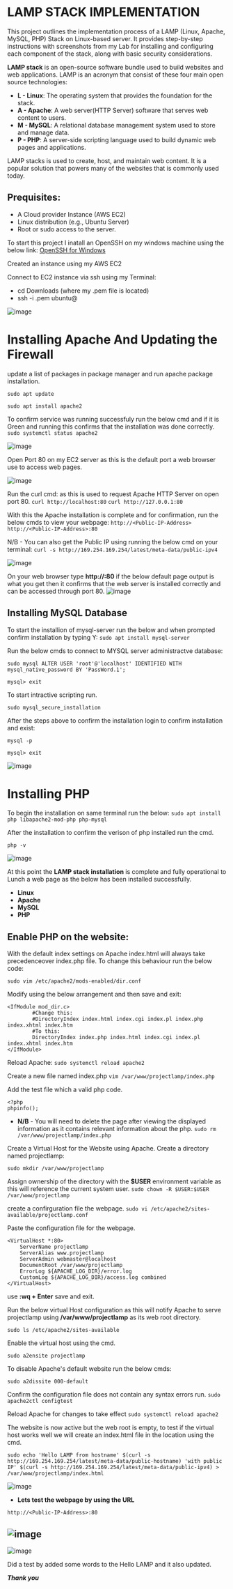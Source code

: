 # LAMP STACK IMPLEMENTATION

This project outlines the implementation process of a LAMP (Linux, Apache, MySQL, PHP) Stack on Linux-based server. It provides step-by-step instructions with screenshots from my Lab for installing and configuring each component of the stack, along with basic security considerations.

**LAMP stack** is an open-source software bundle used to build websites and web applications. LAMP is an acronym that consist of these four main open source technologies:

* **L - Linux**: The operating system that provides the foundation for the stack.
* **A - Apache**: A web server(HTTP Server) software that serves web content to users.
* **M - MySQL**: A relational database management system used to store and manage data.
* **P - PHP**: A server-side scripting language used to build dynamic web pages and applications.

LAMP stacks is used to create, host, and maintain web content. It is a popular solution that powers many of the websites that is commonly used today.

**Prequisites**:
-
* A Cloud provider Instance (AWS EC2)
* Linux distribution (e.g., Ubuntu Server)
* Root or sudo access to the server.

To start this project I inatall an OpenSSH on my windows machine using the below link:
[OpenSSH for Windows](https://learn.microsoft.com/en-us/windows-server/administration/openssh/openssh_install_firstuse?tabs=powershell#install-openssh-for-windows)

Created an instance using my AWS EC2

Connect to EC2 instance via ssh using my Terminal:
* cd Downloads (where my .pem file is located)
* ssh -i <private-key-name>.pem ubuntu@<Public-IP-address>

![image](https://github.com/chibyke01/DevOps_Projects/assets/103823637/b3430c4f-3165-482c-959f-27f356f83217)

# Installing Apache And Updating the Firewall
update a list of packages in package manager and run apache package installation.

`sudo apt update` 

`sudo apt install apache2`

To confirm service was running successfuly run the below cmd and if it is Green and running this confirms that the installation was done correctly.
`sudo systemctl status apache2`

![image](https://github.com/chibyke01/DevOps_Projects/assets/103823637/881227f7-4034-440a-9f59-011fa5ff7808)

Open Port 80 on my EC2 server as this is the default port a web browser use to access web pages.

![image](https://github.com/chibyke01/DevOps_Projects/assets/103823637/20229c83-b4df-4784-ad9f-1f5e8e41afea)

Run the curl cmd: as this is used to request Apache HTTP Server on open port 80. 
`curl http://localhost:80`
`curl http://127.0.0.1:80`

With this the Apache installation is complete and for confirmation, run the below cmds to view your webpage:
`http://<Public-IP-Address>`
`http://<Public-IP-Address>:80`

N/B - You can also get the Public IP using running the below cmd on your terminal:
`curl -s http://169.254.169.254/latest/meta-data/public-ipv4`

![image](https://github.com/chibyke01/DevOps_Projects/assets/103823637/5e607dff-c73e-49ce-80d1-47772fcf30c6)

On your web browser type **http://<Public-IP-Address>:80** if the below default page output is what you get then it confirms that the web server is installed correctly and can be accessed through port 80.
![image](https://github.com/chibyke01/DevOps_Projects/assets/103823637/7afef9d4-9a95-4387-83ed-08e7d99901cf)

## Installing MySQL Database
To start the installion of mysql-server run the below and when prompted confirm installation by typing Y:
`sudo apt install mysql-server`

Run the below cmds to connect to MYSQL server administractve database:

`sudo mysql
ALTER USER 'root'@'localhost' IDENTIFIED WITH mysql_native_password BY 'PassWord.1';`

`mysql> exit`

To start intractive scripting run.

`sudo mysql_secure_installation`

After the steps above to confirm the installation login to confirm installation and exist:

`mysql -p`

`mysql> exit`

![image](https://github.com/chibyke01/DevOps_Projects/assets/103823637/0533ae8b-8fc4-4d80-b2de-8cd232f71888)


# Installing PHP
To begin the installation on same terminal run the below: 
`sudo apt install php libapache2-mod-php php-mysql`

After the installation to confirm the verison of php installed run the cmd.

`php -v`

![image](https://github.com/chibyke01/DevOps_Projects/assets/103823637/5f7cb943-6678-43a8-ace1-713d199d0811)

At this point the **LAMP stack installation** is complete and fully operational to Lunch a web page as the below has been installed successfully.
* **Linux**
* **Apache**
* **MySQL**
* **PHP**

## Enable PHP on the website:
With the default index settings on Apache index.html will always take precedenceover index.php file. To change this behaviour run the below code:

`sudo vim /etc/apache2/mods-enabled/dir.conf`


Modify using the below arrangement and then save and exit:
```
<IfModule mod_dir.c>
        #Change this:
        #DirectoryIndex index.html index.cgi index.pl index.php index.xhtml index.htm
        #To this:
        DirectoryIndex index.php index.html index.cgi index.pl index.xhtml index.htm
</IfModule>
```
Reload Apache:
`sudo systemctl reload apache2`

Create a new file named index.php
`vim /var/www/projectlamp/index.php`

Add the test file which a valid php code.
```
<?php
phpinfo();
```
* **N/B** - You will need to delete the page after viewing the displayed information as it contains relevant information about the php.
`sudo rm /var/www/projectlamp/index.php`

Create a Virtual Host for the Website using Apache.
Create a directory named projectlamp:

`sudo mkdir /var/www/projectlamp`

Assign ownership of the directory with the **$USER** environment variable as this will reference the current system user.
`sudo chown -R $USER:$USER /var/www/projectlamp`

create a confirguration file the webpage.
`sudo vi /etc/apache2/sites-available/projectlamp.conf`

Paste the configuration file for the webpage.
```
<VirtualHost *:80>
    ServerName projectlamp
    ServerAlias www.projectlamp 
    ServerAdmin webmaster@localhost
    DocumentRoot /var/www/projectlamp
    ErrorLog ${APACHE_LOG_DIR}/error.log
    CustomLog ${APACHE_LOG_DIR}/access.log combined
</VirtualHost>
```

use **:wq + Enter** save and exit. 

Run the below virtual Host configuration as this will notify Apache to serve projectlamp using **/var/www/projectlamp** as its web root directory.

`sudo ls /etc/apache2/sites-available`

Enable the virtual host using the cmd.

`sudo a2ensite projectlamp`

To disable Apache's default website run the below cmds:

`sudo a2dissite 000-default`

Confirm the configuration file does not contain any syntax errors run.
`sudo apache2ctl configtest`

Reload Apache for changes to take effect
`sudo systemctl reload apache2`

The website is now active but the web root is empty, to test if the virtual host works well we will create an index.html file in the location using the cmd.

`sudo echo 'Hello LAMP from hostname' $(curl -s http://169.254.169.254/latest/meta-data/public-hostname) 'with public IP' $(curl -s http://169.254.169.254/latest/meta-data/public-ipv4) > /var/www/projectlamp/index.html`

![image](https://github.com/chibyke01/DevOps_Projects/assets/103823637/161bd662-62b3-4d23-899b-09ba886f8777)

* **Lets test the webpage by using the URL**

`http://<Public-IP-Address>:80`

![image](https://github.com/chibyke01/DevOps_Projects/assets/103823637/a050f1de-50cd-470c-862f-5f614a2cb2dd)
---
![image](https://github.com/chibyke01/DevOps_Projects/assets/103823637/20f9b28d-04cd-402f-8507-5bed369d6349)

Did a test by added some words to the Hello LAMP and it also updated.




**_Thank you_**














